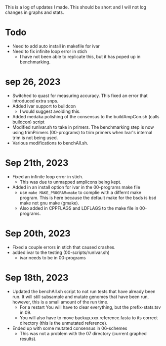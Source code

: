 This is a log of updates I made. This should be short and
  I will not log changes in graphs and stats.

# Todo

- Need to add auto install in makefile for ivar
- Need to fix infinite loop error in stich
  - I have not been able to replicate this, but it has
    poped up in benchmarking.

# sep 26, 2023

- Switched to quast for measuring accuracy. This fixed
  an error that introduced extra snps.
- Added ivar support to buildcon
  - I would suggest avoiding this.
- Added medaka polishing of the consensus to the
  buildAmpCon.sh (calls buildcon) script
- Modified runIvar.sh to take in primers. The benchmarking
  step is now using trimPrimers (00-programs) to trim
  primers when Ivar's internal trim is not being used.
- Various modifications to benchAll.sh.

# Sep 21th, 2023

- Fixed an infinite loop error in stich.
  - This was due to unmapped amplicons being kept.
- Added in an install option for ivar in the 00-programs
  make file
  - use `make MAKE_PROGRAM=make` to complie with a differnt
    make program. This is here because the default make for
    the bsds is bsd make not gnu make (gmake).
  - Also added in CPPFLAGS and LDFLAGS to the make file
    in 00-programs.
 
# Sep 20th, 2023

- Fixed a couple errors in stich that caused crashes.
- added ivar to the testing (00-scripts/runIvar.sh)
  - ivar needs to be in 00-programs

# Sep 18th, 2023

- Updated the benchAll.sh script to not run tests that have
  already been run. It will still subsample and mutate
  genomes that have been run, however, this is a small
  amount of the run time.
  - For a restart You will have to clear everything, but
    the prefix-stats.tsv in 09.
  - You will also have to move backup.xxx.reference.fasta
    to its correct directory (this is the unmutated 
    reference).
- Ended up with some mutated consensus in 06-schemes
  - This was not a problem with the 07 directory (current
    graphed results).
